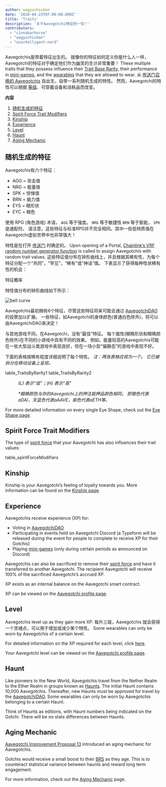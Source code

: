 ```yaml
---
author: wagyuchicken
date: '2020-04-23T07:00:00.000Z'
title: 'Traits'
description: '关于Aavegotchi特征的一切！'
contributors:
  - "cinnabarhorse"
  - "wagyuchicken"
  - "unintelligent-nerd"
---
```


Aavegotchis是带着特征出生的。 就像你的特征如何定义你是什么人一样，Aavegotchi的特征对于确定他们作为幽灵的生计非常重要！ These multiple traits that they possess influence their [Trait Base Rarity](/rarity-farming#base-rarity-score), their performance in [mini-games](/minigames), and the [wearables](/wearables) that they are allowed to wear. 从 [传送门召唤的 Aavegotchis](/portals) 自出生，自带一系列随机生成的特性。 然而，Aavegotchi的特性可以根据 <a href=#level>等级</a>、可穿戴设备和消耗品而改变。 

<div class="contentsBox">

**内容**

<ol>
<li><a href=#randomly-generated-traits>随机生成的特征 </a></li>
<li><a href=#spirit-force-trait-modifiers>Spirit Force Trait Modifiers</a></li>
<li><a href=#kinship>Kinship</a></li>
<li><a href=#experience>Experience</a></li>
<li><a href=#level>Level</a></li>
<li><a href=#haunt>Haunt</a></li>
<li><a href=#aging-mechanic>Aging Mechanic</a></li>
</ol>

</div>

## 随机生成的特征
Aavegotchis有六个特征：

* AGG = 攻击值
* NRG = 能量值
* SPK = 惊悚值
* BRN = 脑力值
* EYS = 眼形状
* EYC = 眼色

使用 RPG (角色游戏) 术语， `AGG` 等于强度。 `NRG` 等于敏捷性 `BRN` 等于智能， `SPK` 是通配符。 请注意，这些特征与标准RPG并不完全相同。其中一些低特质值在 Aavegotchi虚拟世界中也非常强大！

特性是在打开 [传送门](/portals) 时确定的。 Upon opening of a Portal, [Chainlink’s VRF random number generator function](/glossary#chainlink-vrf) is called to assign Aavegotchis with random trait values. 这些特征值分布在钟形曲线上，并且根据其稀有性，为每个特征分配一个“共同”，“罕见”，“稀有”或“神话”值。 下表显示了获得每种性状稀有性的机会：

特征概率

特性值分布的钟形曲线如下所示：

<img class="bodyImage" src="/traits/bell_curve.png" alt = "bell curve" />

Aavegotchis最初拥有6个特征，尽管这些特征将来可能会通过 [AavegotchiDAO](/dao) 的投票加以扩展。 一些特征，如Aavegotchi的身体颜色(普通白色除外)，将可以由AavegotchiDAO来决定！

与其他游戏不同，在Aavegotchi，没有“最佳”特征。 每个属性(眼睛形状和眼睛颜色除外)在不同的小游戏中具有不同的效果。 例如，能量较高的Aavegotchis可能在一些大型战斗类游戏中表现良好，但在一场小型“偏静态”的游戏中表现不好。

下面的表格按稀有程度详细说明了每个特性。 *注：两张表格应视为一个。 它已被拆分在移动设备上呈现。*

table_TraitsByRarity1 table_TraitsByRarity2
<p style="margin-left: 3.0em"><i> (L) 表示“低”；(H) 表示“高” </i></p>
<p style="margin-left: 3.0em"><i> *眼睛颜色与你的Aavegotchi上的押注抵押品颜色相同， 即橙色代表aDAI，天蓝色代表aAAVE，紫色代表aETH等。 </i></p>

For more detailed information on every single Eye Shape, check out the [Eye Shape page](/eye-shape).

## Spirit Force Trait Modifiers

The type of [spirit force](/spirit-force) that your Aavegotchi has also influences their trait values:

table_spiritForceModifiers

## Kinship
Kinship is your Aavegotchi’s feeling of loyalty towards you. More information can be found on the [Kinship page](/kinship).

## Experience
Aavegotchis receive experience (XP) for:
* Voting in [AavegotchiDAO](/dao)
* Participating in events held on Aavegotchi Discord (a Typeform will be released during the event for people to complete to receive XP for their Gotchis)
* Playing [mini-games](/minigames) (only during certain periods as announced on Discord)

Aavegotchis can also be sacrificed to remove their [spirit force](/spirit-force) and have it transferred to another Aavegotchi. The recipient Aavegotchi will receive 100% of the sacrificed Aavegotchi’s accrued XP.

XP exists as an internal balance on the Aavegotchi smart contract.

XP can be viewed on the [Aavegotchi profile page](/aavegotchi-profile).

## Level
Aavegotchis level up as they gain more XP. 每升三级，Aavegotchis 就会获得一个灵魂点，可以用于增加或减少某个特性。 Some wearables can only be worn by Aavegotchis of a certain level.

For detailed information on the XP required for each level, click [here](/xp).

Your Aavegotchi level can be viewed on the [Aavegotchi profile page](/aavegotchi-profile).

## Haunt
Like pioneers to the New World, Aavegotchis travel from the Nether Realm to the Ether Realm in groups known as [Haunts](/haunt). The initial Haunt contains 10,000 Aavegotchis. Thereafter, new Haunts must be approved for travel by the [AavegotchiDAO](/dao). Some wearables can only be worn by Aavegotchis belonging to a certain Haunt.

Think of Haunts as editions, with Haunt numbers being indicated on the Gotchi. There will be no stats differences between Haunts.

## Aging Mechanic

[Aavegotchi Improvement Proposal 13](/aavegotchi-improvement-proposals#add-an-aging-mechanic-to-affect-aavegotchi-rarity-scores) introduced an aging mechanic for Aavegotchis.

Gotchis would receive a small boost to their [BRS](/rarity-farming#base-rarity-score) as they age. This is to counteract statistical variance between haunts and reward long term engagement.

For more information, check out the [Aging Mechanic](/aging-mechanic) page.